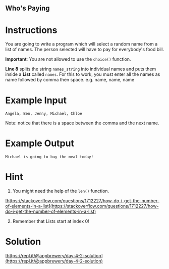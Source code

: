 ## Who's Paying

# Instructions

You are going to write a program which will select a random name from a list of names. The person selected will have to pay for everybody's food bill. 

**Important**: You are not allowed to use the `choice()` function.

**Line 8** splits the string `names_string` into individual names and puts them inside a **List** called `names`. For this to work, you must enter all the names as name followed by comma then space. e.g. name, name, name

# Example Input

```
Angela, Ben, Jenny, Michael, Chloe
```
Note: notice that there is a space between the comma and the next name. 
# Example Output

```
Michael is going to buy the meal today!
```


# Hint

1. You might need the help of the `len()` function.   

[https://stackoverflow.com/questions/1712227/how-do-i-get-the-number-of-elements-in-a-list](https://stackoverflow.com/questions/1712227/how-do-i-get-the-number-of-elements-in-a-list)

2. Remember that Lists start at index 0!

# Solution

[https://repl.it/@appbrewery/day-4-2-solution](https://repl.it/@appbrewery/day-4-2-solution)